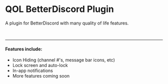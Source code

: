 <h1>QOL BetterDiscord Plugin</h1>
<p>A plugin for BetterDiscord with many quality of life features.</p>
<br>
<hr>
<h4>Features include:</h4>
<ul>
    <li>Icon Hiding (channel #'s, message bar icons, etc)</li>
    <li>Lock screen and auto-lock</li>
    <li>In-app notifications</li>
    <li>More features coming soon</li>
</ul>